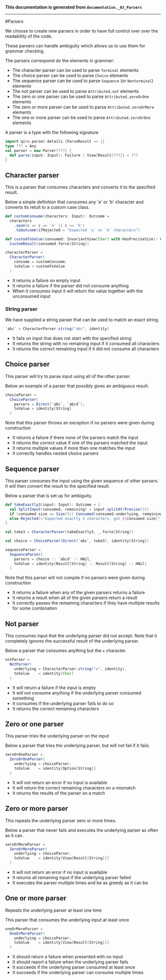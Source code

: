 **This documentation is generated from `documentation._03_Parsers`**

---
#Parsers

We choose to create new parsers in order to have full control over over the readability
of the code.

These parsers can handle ambiguity which allows us to use them for grammar checking.

The parsers correspond do the elements in grammer:

- The character parser can be used to parse `Terminal` elements
- The choice parser can be used to parse `Choice` elements
- The sequence parser can be used to parse `Sequence` (or `Nonterminal`) elements
- The not parser can be used to parse `Attributed.not` elements
- The zero or one parser can be used to parse `Attributed.zeroOrOne` elements
- The zero or more parser can be used to parse `Attributed.zeroOrMore` elements
- The one or more parser can be used to parse `Attributed.zeroOrOne` elements
 
A parser is a type with the following signature
 
```scala
import qirx.parser.details.{ParseResult => |}
type ??? = Any
val parser = new Parser[???] {
  def parse(input: Input): Failure | View[Result[???]] = ???
}
```
## Character parser

This is a parser that consumes characters and converts it to the specified result.

Below a simple definition that consumes any 'a' or 'b' character and converts its
retult to a custom case class.
 
```scala
def customConsume(characters: Input): Outcome =
  characters
    .span(c => c == 'a' || c == 'b')
    .toOutcome(ifRejected = "Expected `a` or `b` characters")

def customToValue(consumed: InvariantView[Char] with HasPreciseSize): CustomResult =
  CustomResult(consumed.force[String])

characterParser =
  CharacterParser(
    consume = customConsume,
    toValue = customToValue
  )
```
- It returns a failure on empty input
- It returns a failure if the parser did not consume anything
- When it consumes input it will return the value together with the unconsumed input
 
### String parser

We have supplied a string parser that can be used to match an exact string.
 
```scala
`abc` = CharacterParser.string("abc", identity)
```
- It fails on input that does not start with the specified string
- It returns the string with no remaining input if it consumed all characters
- It returns the correct remaining input if it did not consume all characters
 
## Choice parser

This parser will try to parse input using all of the other parser.

Below an example of a parser that possibly gives an ambiguous result.
 
```scala
choiceParser =
  ChoiceParser(
    parsers = Direct(`abc`, `abcd`),
    toValue = identity[String]
  )
```
Note that this parser throws an exception if no parsers were given during construction
- It returns a failure if there none of the parsers match the input
- It returns the correct value if one of the parsers matched the input
- It returns multiple values if more than one matches the input
- It correctly handles nested choice parsers
 
## Sequence parser

This parser consumes the input using the given sequence of other parsers. It will then
convert the result to the specified result.

Below a parser that is set up for ambiguity.
 
```scala
def takeExactly3(input: Input): Outcome = {
  val SplitInput(consumed, remaining) = input.splitAt(Precise(3))
  if (consumed.size == Size(3)) Consumed(consumed.underlying, remaining)
  else Rejected(s"Expected exactly 3 characters, got ${consumed.size}")
}

val take3 = CharacterParser(takeExactly3, _.force[String])

val choice = ChoiceParser(Direct(`abc`, take3), identity[String])

sequenceParser =
  SequenceParser(
    parsers = choice :: `abcd` :: HNil,
    toValue = identity[Result[String] :: Result[String] :: HNil]
  )
```
Note that this parser will not compile if no parsers were given during construction
- It returns a failure when any of the given parsers returns a failure
- It returns a result when all of the given parsers return a result
- It correctly passes the remaining characters if they have multiple results for some combination
 
## Not parser

This consumes input that the underlying parser did not accept. Note that it completely
ignores the successful result of the underlying parser.

Below a parser that consumes anything but the `x` character.
 
```scala
notParser =
  NotParser(
    underlying = CharacterParser.string("x", identity),
    toValue    = identity[Char]
  )
```
- It will return a failure if the input is empty
- It will not consume anything if the underlying parser consumed something
- It consumes if the underlying parser fails to do so
- It returns the correct remaining characters
## Zero or one parser

This parser tries the underlying parser on the input

Below a parser that tries the underlying parser, but will not fail if it fails.
 
```scala
zeroOrOneParser =
  ZeroOrOneParser(
    underlying = choiceParser,
    toValue    = identity[Option[String]]
  )
```
- It will not return an error if no input is available
- It will return the correct remaining characters on a mismatch
- It returns the results of the parser on a match
 
## Zero or more parser

This repeats the underlying parser zero or more times.

Below a parser that never fails and executes the underlying parser as often as it can.
 
```scala
zeroOrMoreParser =
  ZeroOrMoreParser(
    underlying = choiceParser,
    toValue    = identity[View[Result[String]]]
  )
```
- It will not return an error if no input is available
- It returns all remaining input if the underlying parser failed
- It executes the parser multiple times and be as greedy as it can be
 
## One or more parser

Repeats the underlying parser at least one time

This parser that consumes the underlying input at least once
 
```scala
oneOrMoreParser =
  OneOrMoreParser(
    underlying = choiceParser,
    toValue    = identity[View[Result[String]]]
  )
```
- It should return a failure when presented with no input
- It should report a failure when the underlying parser fails
- It succeeds if the underlying parser consumed at least once
- It succeeds if the underlying parser can consume multiple times
 
